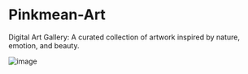 # Pinkmean-Art
Digital Art Gallery: A curated collection of artwork inspired by nature, emotion, and beauty.

![image](https://github.com/user-attachments/assets/226b154d-e436-4586-959e-9c715ec4c4b7)
